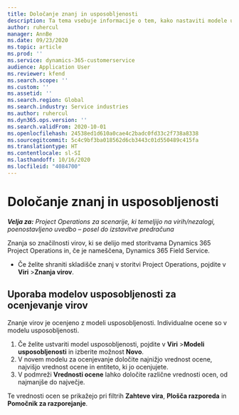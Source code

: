 ```yaml
---
title: Določanje znanj in usposobljenosti
description: Ta tema vsebuje informacije o tem, kako nastaviti modele usposobljenosti za ocenjevanje virov.
author: ruhercul
manager: AnnBe
ms.date: 09/23/2020
ms.topic: article
ms.prod: ''
ms.service: dynamics-365-customerservice
audience: Application User
ms.reviewer: kfend
ms.search.scope: ''
ms.custom: ''
ms.assetid: ''
ms.search.region: Global
ms.search.industry: Service industries
ms.author: ruhercul
ms.dyn365.ops.version: ''
ms.search.validFrom: 2020-10-01
ms.openlocfilehash: 24538ed1d610a0cae4c2badc0fd33c2f738a8338
ms.sourcegitcommit: 5c4c9bf3ba018562d6cb3443c01d550489c415fa
ms.translationtype: HT
ms.contentlocale: sl-SI
ms.lasthandoff: 10/16/2020
ms.locfileid: "4084700"
---
```

# <a name="define-skills-and-proficiencies"></a>Določanje znanj in usposobljenosti

_**Velja za:** Project Operations za scenarije, ki temeljijo na virih/nezalogi, poenostavljeno uvedbo – posel do izstavitve predračuna_

Znanja so značilnosti virov, ki se delijo med storitvama Dynamics 365 Project Operations in, če je nameščena, Dynamics 365 Field Service. 

- Če želite shraniti skladišče znanj v storitvi Project Operations, pojdite v **Viri** \>**Znanja virov**. 

## <a name="use-proficiency-models-to-rate-resources"></a>Uporaba modelov usposobljenosti za ocenjevanje virov

Znanje virov je ocenjeno z modeli usposobljenosti. Individualne ocene so v modelu usposobljenosti. 

1. Če želite ustvariti model usposobljenosti, pojdite v **Viri** \>**Modeli usposobljenosti** in izberite možnost **Novo**.
2. V novem modelu za ocenjevanje določite najnižjo vrednost ocene, najvišjo vrednost ocene in entiteto, ki jo ocenjujete.
3. V podmreži **Vrednosti ocene** lahko določite različne vrednosti ocen, od najmanjše do največje.


Te vrednosti ocen se prikažejo pri filtrih **Zahteve vira**, **Plošča razporeda** in **Pomočnik za razporejanje**.
